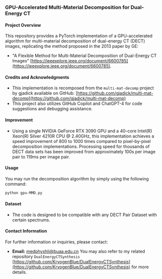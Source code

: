 ### GPU-Accelerated Multi-Material Decomposition for Dual-Energy CT

####  Project Overview
This repository provides a PyTorch implementation of a GPU-accelerated algorithm for multi-material decomposition of dual-energy CT (DECT) images, replicating the method proposed in the 2013 paper by GE:
- "A Flexible Method for Multi-Material Decomposition of Dual-Energy CT Images" [https://ieeexplore.ieee.org/document/6600785](https://ieeexplore.ieee.org/document/6600785).

#### Credits and Acknowledgments

- This implementation is recomposed from the `multi-mat-decomp` project by gjadick available on GitHub: [https://github.com/gjadick/multi-mat-decomp](https://github.com/gjadick/multi-mat-decomp)
- This project also utilizes GitHub Copilot and ChatGPT-4 for code suggestions and debugging assistance.

#### Improvement
- Using a single NVIDIA GeForce RTX 3090 GPU and a 40-core Intel(R) Xeon(R) Silver 4210R CPU @ 2.40GHz, this implementation achieves a speed improvement of 800 to 1000 times compared to pixel-by-pixel decomposition implementations. Processing speed for thousands of DECT data sets has been improved from approximately 100s per image pair to 119ms per image pair.

#### Usage
You may run the decomposition algorithm by simply using the following command:

```bash
python gpu-MMD.py
```

#### Dataset 
- The code is designed to be compatible with any DECT Pair Dataset with certain spectrums.

#### Contact Information
For further information or inquiries, please contact:
- **Email:** medphyxhli@buaa.edu.cn
You may also refer to my related repository  `DualEnergyCTSynthesis
` [https://github.com/KryogenBlue/DualEnergyCTSynthesis](https://github.com/KryogenBlue/DualEnergyCTSynthesis) for more details.
